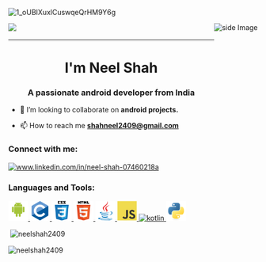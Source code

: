 ![1_oUBIXuxlCuswqeQrHM9Y6g](https://user-images.githubusercontent.com/53599318/99911654-edaf7d00-2d1b-11eb-8b33-396bff4a7575.gif)
<p>
  <img src="https://camo.githubusercontent.com/992babdffd8c74a1502de375fbdf7e4d54773242/68747470733a2f2f6d656469612e67697068792e636f6d2f6d656469612f53576f536b4e36447854737a71494b4571762f67697068792e676966" width="auto" height="300"/>
<img src="https://github.com/kumarjeetray/kumarjeetray/blob/main/life_balance.gif" alt="side Image" align="right" width="auto" height="300" />
</p>
<hr>
<p>
<h1 align="center"> I'm Neel Shah </h1>
<h3 align="center">A passionate android developer from India</h3>

- 👯 I’m looking to collaborate on **android projects.**

- 📫 How to reach me **shahneel2409@gmail.com**

<h3 align="left">Connect with me:</h3>
<p align="left">
<a href="www.linkedin.com/in/neel-shah-07460218a" target="blank"><img align="center" src="https://raw.githubusercontent.com/rahuldkjain/github-profile-readme-generator/master/src/images/icons/Social/linked-in-alt.svg" alt="www.linkedin.com/in/neel-shah-07460218a" height="30" width="40" /></a>
</p>

<h3 align="left">Languages and Tools:</h3>
<p align="left"> <a href="https://developer.android.com" target="_blank"> <img src="https://raw.githubusercontent.com/devicons/devicon/master/icons/android/android-original-wordmark.svg" alt="android" width="40" height="40"/> </a> <a href="https://www.cprogramming.com/" target="_blank"> <img src="https://raw.githubusercontent.com/devicons/devicon/master/icons/c/c-original.svg" alt="c" width="40" height="40"/> </a> <a href="https://www.w3schools.com/css/" target="_blank"> <img src="https://raw.githubusercontent.com/devicons/devicon/master/icons/css3/css3-original-wordmark.svg" alt="css3" width="40" height="40"/> </a> <a href="https://www.w3.org/html/" target="_blank"> <img src="https://raw.githubusercontent.com/devicons/devicon/master/icons/html5/html5-original-wordmark.svg" alt="html5" width="40" height="40"/> </a> <a href="https://www.java.com" target="_blank"> <img src="https://raw.githubusercontent.com/devicons/devicon/master/icons/java/java-original.svg" alt="java" width="40" height="40"/> </a> <a href="https://developer.mozilla.org/en-US/docs/Web/JavaScript" target="_blank"> <img src="https://raw.githubusercontent.com/devicons/devicon/master/icons/javascript/javascript-original.svg" alt="javascript" width="40" height="40"/> </a> <a href="https://kotlinlang.org" target="_blank"> <img src="https://www.vectorlogo.zone/logos/kotlinlang/kotlinlang-icon.svg" alt="kotlin" width="40" height="40"/> </a> <a href="https://www.python.org" target="_blank"> <img src="https://raw.githubusercontent.com/devicons/devicon/master/icons/python/python-original.svg" alt="python" width="40" height="40"/> </a> </p>

<p>&nbsp;<img align="center" src="https://github-readme-stats.vercel.app/api?username=neelshah2409&show_icons=true&locale=en" alt="neelshah2409" theme="tokyonight"/></p>

<p><img align="center" src="https://github-readme-streak-stats.herokuapp.com/?user=neelshah2409&" alt="neelshah2409" /></p>
